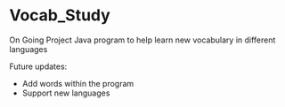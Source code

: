 # Vocab_Study
On Going Project
Java program to help learn new vocabulary in different languages

Future updates:
- Add words within the program
- Support new languages
